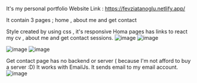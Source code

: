 It's my personal portfolio
Website Link : https://fevziatanoglu.netlify.app/

It contain 3 pages ; home , about me and get contact

Style created by using css , it's responsive
Homa pages has links to react my cv , about me and get contact sessions.
![image](https://user-images.githubusercontent.com/95905332/220403645-c0a1fe29-d77d-4d78-8011-0e65e36e67fe.png)
![image](https://user-images.githubusercontent.com/95905332/220403715-d307f3e8-1d27-4894-960d-00c5315e0559.png)

![image](https://user-images.githubusercontent.com/95905332/220403998-95cb9e46-1d55-4c93-9bf6-53d5bf34de26.png)
![image](https://user-images.githubusercontent.com/95905332/220403934-880e7076-60e7-4615-bf9d-9e68e4d7e4a9.png)

Get contact page has no backend or server ( because I'm not afford to buy a server :D)
It works with EmailJs. It sends email to my email account.
![image](https://user-images.githubusercontent.com/95905332/220404406-d94d15df-c299-45c2-be13-dcfc2f609d7a.png)

